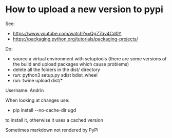 # How to upload a new version to pypi

See: 
- https://www.youtube.com/watch?v=QgZ7qv4Cd0Y
- https://packaging.python.org/tutorials/packaging-projects/

Do: 
- source a virtual environment with setuptools  (there are some versions of the build and upload packages which cause problems)
- delete all the folders in the dist/ directory
- *run:* python3 setup.py sdist bdist_wheel
- *run:* twine upload dist/*

Username: Andrin

When looking at changes use:

- pip install --no-cache-dir  ugd

to install it, otherwise it uses a cached version

Sometimes markdown not rendered by PyPi

